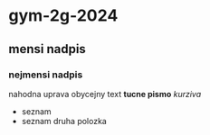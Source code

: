 # gym-2g-2024
## mensi nadpis
### nejmensi nadpis
nahodna uprava
obycejny text
**tucne pismo**
*kurziva*
- seznam
- seznam druha polozka
